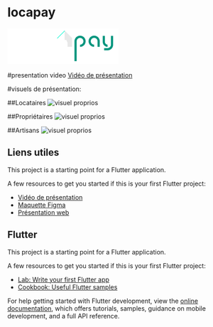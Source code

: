 # locapay
![logo locapay](assets/images/logo.png)

#presentation video
[Vidéo de présentation](https://drive.google.com/file/d/1O6OCEaDCW0gl-PMP4qe55KrziK1ddYRB/view?usp=drive_link)


#visuels de présentation:

##Locataires
![visuel proprios](0-visuels-présentation/Locataires.jpg)

##Propriétaires
![visuel proprios](0-visuels-présentation/Proprios.jpg)

##Artisans
![visuel proprios](0-visuels-présentation/Artisans.jpg)












## Liens utiles

This project is a starting point for a Flutter application.

A few resources to get you started if this is your first Flutter project:

- [Vidéo de présentation](https://drive.google.com/file/d/1O6OCEaDCW0gl-PMP4qe55KrziK1ddYRB/view?usp=drive_link)
- [Maquette Figma](https://www.figma.com/file/3gHRzdbkQ7MMayEaxPPyiP/LocaPay?type=design&node-id=0%3A1&mode=design&t=EtT0pez9xu4CswOe-1)
- [Présentation web](https://webcreation-dev.github.io/LOCAPAY_APP)




## Flutter

This project is a starting point for a Flutter application.

A few resources to get you started if this is your first Flutter project:

- [Lab: Write your first Flutter app](https://docs.flutter.dev/get-started/codelab)
- [Cookbook: Useful Flutter samples](https://docs.flutter.dev/cookbook)

For help getting started with Flutter development, view the
[online documentation](https://docs.flutter.dev/), which offers tutorials,
samples, guidance on mobile development, and a full API reference.
